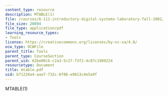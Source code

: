 ```yaml
---
content_type: resource
description: MTABLE(1)
file: /courses/6-111-introductory-digital-systems-laboratory-fall-2002/b71224a4aaa7732c8f86e9613c4e5a9f_mtable.pdf
file_size: 20894
file_type: application/pdf
learning_resource_types:
- Tools
license: https://creativecommons.org/licenses/by-nc-sa/4.0/
ocw_type: OCWFile
parent_title: Tools
parent_type: CourseSection
parent_uid: 62be00cb-c2a3-5c27-f3f2-4c87c1989224
resourcetype: Document
title: mtable.pdf
uid: b71224a4-aaa7-732c-8f86-e9613c4e5a9f
---
```

MTABLE(1)